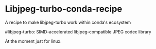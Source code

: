 # Libjpeg-turbo-conda-recipe
A recipe to make libjpeg-turbo work within conda's ecosystem

#libjpeg-turbo: SIMD-accelerated libjpeg-compatible JPEG codec library

At the moment just for linux.




